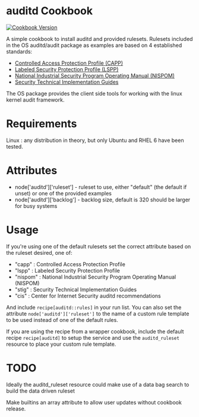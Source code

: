 # auditd Cookbook
[![Cookbook Version](https://img.shields.io/cookbook/v/auditd.svg)](https://supermarket.chef.io/cookbooks/auditd)

A simple cookbook to install auditd and provided rulesets. Rulesets
included in the OS auditd/audit package as examples are based on 4
established standards:

* [Controlled Access Protection Profile (CAPP)](http://www.commoncriteriaportal.org/files/ppfiles/capp.pdf)
* [Labeled Security Protection Profile (LSPP)](http://www.commoncriteriaportal.org/files/ppfiles/lspp.pdf)
* [National Industrial Security Program Operating Manual (NISPOM)](http://www.fas.org/sgp/library/nispom.htm)
* [Security Technical Implementation Guides](http://iase.disa.mil/stigs/stig/index.html)

The OS package provides the client side tools for working with the
linux kernel audit framework.

Requirements
============
Linux : any distribution in theory, but only Ubuntu and RHEL 6 have been tested.

Attributes
==========
* node['auditd']['ruleset'] - ruleset to use, either "default" (the default if
  unset) or one of the provided examples
* node['auditd']['backlog'] - backlog size, default is 320 should be
larger for busy systems

Usage
=====
If you're using one of the default rulesets set the correct attribute
based on the ruleset desired, one of:

* "capp" : Controlled Access Protection Profile
* "lspp" : Labeled Security Protection Profile
* "nispom" : National Industrial Security Program Operating Manual (NISPOM) 
* "stig" : Security Technical Implementation Guides 
* "cis"  : Center for Internet Security auditd recommendations

And include `recipe[auditd::rules]` in your run list. You can also set
the attribute `node['auditd']['ruleset']` to the name of a custom rule
template to be used instead of one of the default rules.

If you are using the recipe from a wrapper cookbook, include the
default recipe `recipe[auditd]` to setup the service and use the
`auditd_ruleset` resource to place your custom rule template.

TODO
====
Ideally the auditd_ruleset resource could make use of a data bag
search to build the data driven ruleset

Make builtins an array attribute to allow user updates without
cookbook release.
